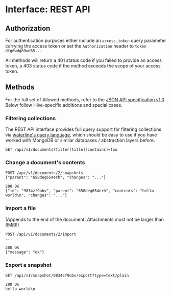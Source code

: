 # Interface: REST API

## Authorization
For authentication purposes either include an `access_token` query parameter carrying the access token or set the `Authorization` header to `token dfg6wdg89wd65...`

All methods will return a 401 status code if you failed to provide an access  token, a 403 status code if the method exceeds the scope of your access token.

## Methods
For the full set of Allowed methods, refer to the [JSON API specification v1.0](https://jsonapi.org). Below follow Hive-specific additions and special cases.

### Filtering collections
The REST API interface provides full query support for filtering collections via [waterline's query language](https://github.com/balderdashy/waterline-docs/blob/master/queries/query-language.md), which should be easy to use if you have worked with MongoDB or similar databases / abstraction layers before.
```
GET /api/v1/documents?filter[title][contains]=foo
```

### Change a document's contents
```
POST /api/v1/documents/2/snapshots
{"parent": "658deg654erh", "changes": "..."}
```
```
200 OK
{"id": "9834zf9obv", "parent": "658deg654erh", "contents": "hello world\n", "changes": "..."}
```

### Import a file
(Appends to the end of the document. Attachments must not be larger than 8MiB!)

```
POST /api/v1/documents/2/import
...
```
```
200 OK
{"message": "ok"}
```

### Export a snapshot
```
GET /api/v1/snapshot/9834zf9obv/export?type=text/plain
```
```
200 OK
hello world\n
```
